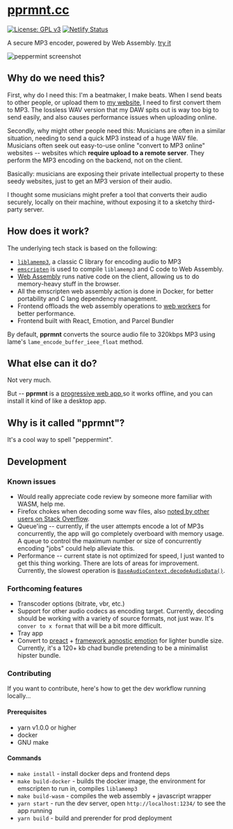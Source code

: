 # [pprmnt.cc](https://pprmnt.cc)
[![License: GPL v3](https://img.shields.io/badge/License-GPLv3-blue.svg)](https://www.gnu.org/licenses/gpl-3.0)
[![Netlify Status](https://api.netlify.com/api/v1/badges/f1cd5962-35b0-409a-8621-4cfca36bbdef/deploy-status)](https://app.netlify.com/sites/musing-yalow-be7560/deploys)

A secure MP3 encoder, powered by Web Assembly. [try it](https://pprmnt.cc)


![peppermint screenshot](https://user-images.githubusercontent.com/11850362/80461688-3eb6e880-8968-11ea-94b6-12c338a3ffdc.png)

## Why do we need this?

First, why do I need this: I'm a beatmaker, I make beats. When I send beats to other people, or upload them to [my website](https://damachabeats.com), I need to first convert them to MP3. The lossless WAV version that my DAW spits out is way too big to send easily, and also causes performance issues when uploading online.

Secondly, why might other people need this: Musicians are often in a similar situation, needing to send a quick MP3 instead of a huge WAV file. Musicians often seek out easy-to-use online "convert to MP3 online" websites -- websites which **require upload to a remote server**. They perform the MP3 encoding on the backend, not on the client. 

Basically: musicians are exposing their private intellectual property to these seedy websites, just to get an MP3 version of their audio. 

I thought some musicians might prefer a tool that converts their audio securely, locally on their machine, without exposing it to a sketchy third-party server.

## How does it work?

The underlying tech stack is based on the following:
* [`liblamemp3`](https://lame.sourceforge.io/), a classic C library for encoding audio to MP3
* [`emscripten`](https://emscripten.org/) is used to compile `liblamemp3` and C code to Web Assembly.
* [Web Assembly](https://developer.mozilla.org/en-US/docs/WebAssembly) runs native code on the client, allowing us to do memory-heavy stuff in the browser.
* All the emscripten web assembly action is done in Docker, for better portability and C lang dependency management.
* Frontend offloads the web assembly operations to [web workers](https://developer.mozilla.org/en-US/docs/Web/API/Worker/Worker) for better performance.
* Frontend built with React, Emotion, and Parcel Bundler

By default, **pprmnt** converts the source audio file to 320kbps MP3 using lame's `lame_encode_buffer_ieee_float` method.

## What else can it do?

Not very much.

But -- **pprmnt** is a [progressive web app](https://developer.mozilla.org/en-US/docs/Web/Progressive_web_apps),so it works offline, and you can install it kind of like a desktop app.

## Why is it called "pprmnt"?

It's a cool way to spell "peppermint". 

## Development
### Known issues
* Would really appreciate code review by someone more familiar with WASM, help me.
* Firefox chokes when decoding some wav files, also [noted by other users on Stack Overflow](https://stackoverflow.com/questions/26169678/why-certain-wav-files-cannot-be-decoded-in-firefox).
* Queue'ing -- currently, if the user attempts encode a lot of MP3s concurrently, the app will go completely overboard with memory usage. A queue to control the maximum number or size of concurrently encoding "jobs" could help alleviate this.
* Performance -- current state is not optimized for speed, I just wanted to get this thing working. There are lots of areas for improvement. Currently, the slowest operation is [`BaseAudioContext.decodeAudioData()`](https://developer.mozilla.org/en-US/docs/Web/API/BaseAudioContext/decodeAudioData).

### Forthcoming features
* Transcoder options (bitrate, vbr, etc.)
* Support for other audio codecs as encoding target. Currently, decoding should be working with a variety of source formats, not just wav. It's `conver to x format` that will be a bit more difficult.
* Tray app
* Convert to [preact](https://preactjs.com/guide/v10/hooks) + [framework agnostic emotion](https://www.notion.so/johnnynchyah/pprmnt-todo-a585e4c4c3da463fa351a44f8374aa44#29063fd25ec743ab88d1374fe20d853f) for lighter bundle size. Currently, it's a 120+ kb chad bundle pretending to be a minimalist hipster bundle.

### Contributing
If you want to contribute, here's how to get the dev workflow running locally...

#### Prerequisites
* yarn v1.0.0 or higher
* docker
* GNU make

#### Commands
* `make install` - install docker deps and frontend deps
* `make build-docker` - builds the docker image, the environment for emscripten to run in, compiles `liblamemp3`
* `make build-wasm` - compiles the web assembly + javascript wrapper
* `yarn start` - run the dev server, open `http://localhost:1234/` to see the app running
* `yarn build` - build and prerender for prod deployment
